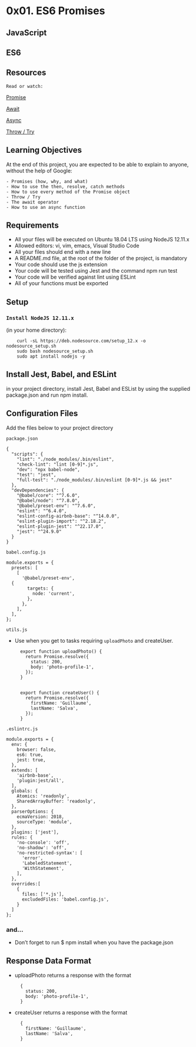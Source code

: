 # 0x01. ES6 Promises

## JavaScript

## ES6

## Resources

`Read or watch:`

[Promise](#promise)

[Await](#await)

[Async](#async)

[Throw / Try](#throw-/-try)

## Learning Objectives

At the end of this project, you are expected to be able to explain to anyone, without the help of Google:

    - Promises (how, why, and what)
    - How to use the then, resolve, catch methods
    - How to use every method of the Promise object
    - Throw / Try
    - The await operator
    - How to use an async function

## Requirements

- All your files will be executed on Ubuntu 18.04 LTS using NodeJS 12.11.x
- Allowed editors: vi, vim, emacs, Visual Studio Code
- All your files should end with a new line
- A README.md file, at the root of the folder of the project, is mandatory
- Your code should use the js extension
- Your code will be tested using Jest and the command npm run test
- Your code will be verified against lint using ESLint
- All of your functions must be exported

## Setup

### `Install NodeJS 12.11.x`

(in your home directory):

        curl -sL https://deb.nodesource.com/setup_12.x -o nodesource_setup.sh
        sudo bash nodesource_setup.sh
        sudo apt install nodejs -y

## Install Jest, Babel, and ESLint

in your project directory, install Jest, Babel and ESList by using the supplied package.json and run npm install.

## Configuration Files

Add the files below to your project directory

`package.json`

    {
      "scripts": {
        "lint": "./node_modules/.bin/eslint",
        "check-lint": "lint [0-9]*.js",
        "dev": "npx babel-node",
        "test": "jest",
        "full-test": "./node_modules/.bin/eslint [0-9]*.js && jest"
      },
      "devDependencies": {
        "@babel/core": "^7.6.0",
        "@babel/node": "^7.8.0",
        "@babel/preset-env": "^7.6.0",
        "eslint": "^6.4.0",
        "eslint-config-airbnb-base": "^14.0.0",
        "eslint-plugin-import": "^2.18.2",
        "eslint-plugin-jest": "^22.17.0",
        "jest": "^24.9.0"
      }
    }

`babel.config.js`

    module.exports = {
      presets: [
        [
          '@babel/preset-env',
      {
            targets: {
              node: 'current',
            },
          },
        ],
      ],
    };


`utils.js`

- Use when you get to tasks requiring `uploadPhoto` and createUser.

        export function uploadPhoto() {
          return Promise.resolve({
            status: 200,
            body: 'photo-profile-1',
          });
        }


        export function createUser() {
          return Promise.resolve({
            firstName: 'Guillaume',
            lastName: 'Salva',
          });
        }

`.eslintrc.js`

    module.exports = {
      env: {
        browser: false,
        es6: true,
        jest: true,
      },
      extends: [
        'airbnb-base',
        'plugin:jest/all',
      ],
      globals: {
        Atomics: 'readonly',
        SharedArrayBuffer: 'readonly',
      },
      parserOptions: {
        ecmaVersion: 2018,
        sourceType: 'module',
      },
      plugins: ['jest'],
      rules: {
        'no-console': 'off',
        'no-shadow': 'off',
        'no-restricted-syntax': [
          'error',
          'LabeledStatement',
          'WithStatement',
        ],
      },
      overrides:[
        {
          files: ['*.js'],
          excludedFiles: 'babel.config.js',
        }
      ]
    };


### and…

- Don’t forget to run $ npm install when you have the package.json

## Response Data Format

- uploadPhoto returns a response with the format

        {
          status: 200,
          body: 'photo-profile-1',
        }

- createUser returns a response with the format

        {
          firstName: 'Guillaume',
          lastName: 'Salva',
        }
